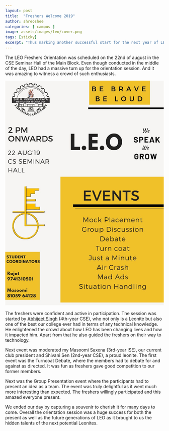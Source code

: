 ```yaml
---
layout: post
title:  "Freshers Welcome 2019"
author: shreoshee
categories: [ campus ]
image: assets/images/leo/cover.png
tags: [sticky]
excerpt: "Thus marking another successful start for the next year of LEO. The LEO Freshers Orientation was scheduled on the 22nd of august in the CSE Seminar Hall of the Main Block."
---
```

The LEO Freshers Orientation was scheduled on the 22nd of august in the CSE Seminar Hall of the Main Block. Even though conducted in the middle of the day, LEO had a massive turn up for the orientation session. And it was amazing to witness a crowd of such enthusiasts.

![](/assets/images/orientation.jpeg)

The freshers were confident and active in participation. The session was started by [Abhijeet Singh](https://www.absingh.com/) (4th-year CSE), who not only is a Leonite but also one of the best our college ever had in terms of any technical knowledge. He enlightened the crowd about how LEO has been changing lives and how it impacted him. Apart from that he also guided the freshers on their way to technology. 

Next event was moderated my Masoomi Saxena (3rd-year ISE), our current club president and Shivani Sen (2nd-year CSE), a proud leonite. The first event was the Turncoat Debate, where the members had to debate for and against as directed. It was fun as freshers gave good competition to our former members. 

Next was the Group Presentation event where the participants had to present an idea as a team. The event was truly delightful as it went much more interesting than expected. The freshers willingly participated and this amazed everyone present. 

We ended our day by capturing a souvenir to cherish it for many days to come. Overall the orientation session was a huge success for both the present as well as the future generations of LEO as it brought to us the hidden talents of the next potential Leonites.
